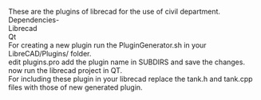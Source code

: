 These are the plugins of librecad for the use of civil department.<br>
Dependencies-<br>
Librecad<br>
Qt<br>
For creating a new plugin run the PluginGenerator.sh in your LibreCAD/Plugins/ folder.<br>
edit plugins.pro add the plugin name in SUBDIRS and save the changes.<br>
now run the librecad project in QT.<br>
For including these plugin in your librecad replace the tank.h and tank.cpp files with those of new generated plugin.<br>

